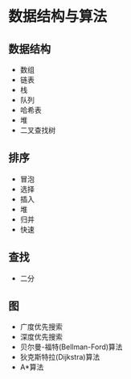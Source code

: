 # 数据结构与算法

## 数据结构

- 数组
- 链表
- 栈
- 队列
- 哈希表
- 堆
- 二叉查找树

## 排序

- 冒泡
- 选择
- 插入
- 堆
- 归并
- 快速

## 查找

- 二分

## 图

- 广度优先搜索
- 深度优先搜索
- 贝尔曼-福特(Bellman-Ford)算法
- 狄克斯特拉(Dijkstra)算法
- A*算法